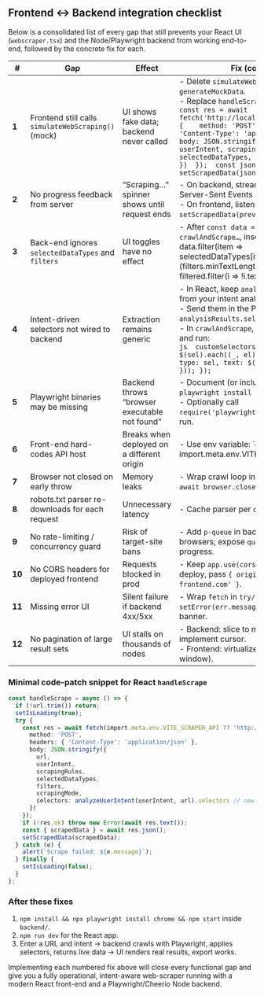 ## Frontend ↔ Backend integration checklist

Below is a consolidated list of every gap that still prevents your React UI (`webscraper.tsx`) and the Node/Playwright backend from working end-to-end, followed by the concrete fix for each.

| # | Gap | Effect | Fix (code-level) |
|---|-----|--------|------------------|
| **1** | Frontend still calls `simulateWebScraping()` (mock) | UI shows fake data; backend never called | -  Delete `simulateWebScraping` and `generateMockData`.<br>-  Replace `handleScrape` body with:  ```ts  const res = await fetch('http://localhost:3001/api/scrape', {    method: 'POST',    headers: { 'Content-Type': 'application/json' },    body: JSON.stringify({      url, userIntent, scrapingRules, selectedDataTypes, filters, scrapingMode    })  });  const json = await res.json();  setScrapedData(json.scrapedData);  ```
| **2** | No progress feedback from server | “Scraping…” spinner shows until request ends | -  On backend, stream partial results via Server-Sent Events (SSE) or WebSocket.<br>-  On frontend, listen to the stream and `setScrapedData(prev ⇒ [...prev, …chunk])`. |
| **3** | Back-end ignores `selectedDataTypes` and `filters` | UI toggles have no effect | -  After `const data = await crawlAndScrape…`, insert: ```js  let filtered = data.filter(item ⇒ selectedDataTypes[item.type]);  if (filters.minTextLength)   filtered = filtered.filter(i ⇒ !i.text || i.text.length ≥ filters.minTextLength);  // exclude nav, includeHidden, language etc.  ```
| **4** | Intent-driven selectors not wired to backend | Extraction remains generic | -  In React, keep `analysisResults.selectors` from your intent analysis.<br>-  Send them in the POST body: `selectors: analysisResults.selectors`.<br>-  In `crawlAndScrape`, accept `customSelectors` and run:<br>```js  customSelectors.forEach(sel ⇒ { $(sel).each((_, el) ⇒ results.push({ type: sel, text: $(el).text().trim(), url })); }); ```
| **5** | Playwright binaries may be missing | Backend throws “browser executable not found” | -  Document (or include in Dockerfile) `npx playwright install chrome`.<br>-  Optionally call `require('playwright').install()` on first run. |
| **6** | Front-end hard-codes API host | Breaks when deployed on a different origin | -  Use env variable: `const API_BASE = import.meta.env.VITE_SCRAPER_API || '/api';` |
| **7** | Browser not closed on early throw | Memory leaks | -  Wrap crawl loop in `try { … } finally { await browser.close(); }`. |
| **8** | robots.txt parser re-downloads for each request | Unnecessary latency | -  Cache parser per `origin` inside a Map. |
| **9** | No rate-limiting / concurrency guard | Risk of target-site bans | -  Add `p-queue` in backend to cap concurrent browsers; expose `queue.size` for UI progress. |
| **10** | No CORS headers for deployed frontend | Requests blocked in prod | -  Keep `app.use(cors())`, but when you deploy, pass `{ origin: 'https://your-frontend.com' }`. |
| **11** | Missing error UI | Silent failure if backend 4xx/5xx | -  Wrap `fetch` in `try/catch`; on error `setError(err.message)` and show alert banner. |
| **12** | No pagination of large result sets | UI stalls on thousands of nodes | -  Backend: slice to max 10,000 or implement cursor.<br>-  Frontend: virtualize list (e.g., react-window). |

### Minimal code-patch snippet for React `handleScrape`

```ts
const handleScrape = async () => {
  if (!url.trim()) return;
  setIsLoading(true);
  try {
    const res = await fetch(import.meta.env.VITE_SCRAPER_API ?? 'http://localhost:3001/api/scrape', {
      method: 'POST',
      headers: { 'Content-Type': 'application/json' },
      body: JSON.stringify({
        url,
        userIntent,
        scrapingRules,
        selectedDataTypes,
        filters,
        scrapingMode,
        selectors: analyzeUserIntent(userIntent, url).selectors // new
      })
    });
    if (!res.ok) throw new Error(await res.text());
    const { scrapedData } = await res.json();
    setScrapedData(scrapedData);
  } catch (e) {
    alert(`Scrape failed: ${e.message}`);
  } finally {
    setIsLoading(false);
  }
};
```

### After these fixes

1. `npm install && npx playwright install chrome && npm start` inside `backend/`.  
2. `npm run dev` for the React app.  
3. Enter a URL and intent → backend crawls with Playwright, applies selectors, returns live data → UI renders real results, export works.

Implementing each numbered fix above will close every functional gap and give you a fully operational, intent-aware web-scraper running with a modern React front-end and a Playwright/Cheerio Node backend.